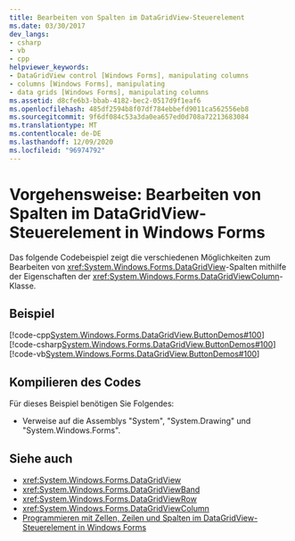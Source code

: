 ```yaml
---
title: Bearbeiten von Spalten im DataGridView-Steuerelement
ms.date: 03/30/2017
dev_langs:
- csharp
- vb
- cpp
helpviewer_keywords:
- DataGridView control [Windows Forms], manipulating columns
- columns [Windows Forms], manipulating
- data grids [Windows Forms], manipulating columns
ms.assetid: d8cfe6b3-bbab-4182-bec2-0517d9f1eaf6
ms.openlocfilehash: 485df2594b8f07df784ebbefd9011ca562556eb8
ms.sourcegitcommit: 9f6df084c53a3da0ea657ed0d708a72213683084
ms.translationtype: MT
ms.contentlocale: de-DE
ms.lasthandoff: 12/09/2020
ms.locfileid: "96974792"
---
```

# <a name="how-to-manipulate-columns-in-the-windows-forms-datagridview-control"></a>Vorgehensweise: Bearbeiten von Spalten im DataGridView-Steuerelement in Windows Forms

Das folgende Codebeispiel zeigt die verschiedenen Möglichkeiten zum Bearbeiten von <xref:System.Windows.Forms.DataGridView>-Spalten mithilfe der Eigenschaften der <xref:System.Windows.Forms.DataGridViewColumn>-Klasse.

## <a name="example"></a>Beispiel

[!code-cpp[System.Windows.Forms.DataGridView.ButtonDemos#100](~/samples/snippets/cpp/VS_Snippets_Winforms/System.Windows.Forms.DataGridView.ButtonDemos/CPP/DataGridViewColumnDemo.cpp#100)]
[!code-csharp[System.Windows.Forms.DataGridView.ButtonDemos#100](~/samples/snippets/csharp/VS_Snippets_Winforms/System.Windows.Forms.DataGridView.ButtonDemos/CS/DataGridViewColumnDemo.cs#100)]
[!code-vb[System.Windows.Forms.DataGridView.ButtonDemos#100](~/samples/snippets/visualbasic/VS_Snippets_Winforms/System.Windows.Forms.DataGridView.ButtonDemos/VB/datagridviewcolumndemo.vb#100)]

## <a name="compiling-the-code"></a>Kompilieren des Codes

Für dieses Beispiel benötigen Sie Folgendes:

- Verweise auf die Assemblys "System", "System.Drawing" und "System.Windows.Forms".

## <a name="see-also"></a>Siehe auch

- <xref:System.Windows.Forms.DataGridView>
- <xref:System.Windows.Forms.DataGridViewBand>
- <xref:System.Windows.Forms.DataGridViewRow>
- <xref:System.Windows.Forms.DataGridViewColumn>
- [Programmieren mit Zellen, Zeilen und Spalten im DataGridView-Steuerelement in Windows Forms](programming-with-cells-rows-and-columns-in-the-datagrid.md)
